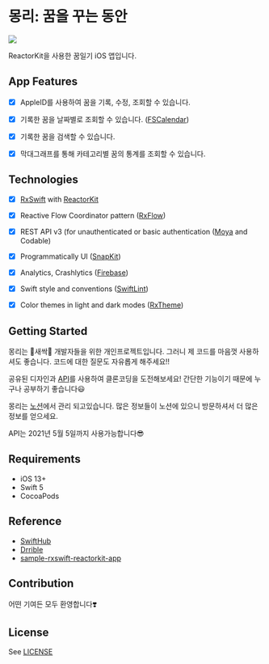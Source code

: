 
# 몽리: 꿈을 꾸는 동안

![](https://user-images.githubusercontent.com/45457678/70604680-66691680-1c3c-11ea-9956-d5d4afc98d18.png)

ReactorKit을 사용한 꿈일기 iOS 앱입니다.



## App Features

- [x] AppleID를 사용하여 꿈을 기록, 수정, 조회할 수 있습니다.
- [x] 기록한 꿈을 날짜별로 조회할 수 있습니다. ([FSCalendar](https://github.com/WenchaoD/FSCalendar))
- [x] 기록한 꿈을 검색할 수 있습니다.
- [x] 막대그래프를 통해 카테고리별 꿈의 통계를 조회할 수 있습니다.



## Technologies

- [x] [RxSwift](https://github.com/ReactiveX/RxSwift) with [ReactorKit](https://github.com/ReactorKit/ReactorKit)
- [x] Reactive Flow Coordinator pattern ([RxFlow](https://github.com/RxSwiftCommunity/RxFlow))
- [x] REST API v3 (for unauthenticated or basic authentication ([Moya](https://github.com/Moya/Moya) and Codable)
- [x] Programmatically UI ([SnapKit](https://github.com/SnapKit/SnapKit))
- [x] Analytics, Crashlytics ([Firebase](http://firebase.google.com))
- [x] Swift style and conventions ([SwiftLint](https://github.com/realm/SwiftLint))
- [x] Color themes in light and dark modes ([RxTheme](https://github.com/RxSwiftCommunity/RxTheme))



## Getting Started

몽리는 🌱새싹🌱 개발자들을 위한 개인프로젝트입니다. 그러니 제 코드를 마음껏 사용하셔도 좋습니다. 코드에 대한 질문도 자유롭게 해주세요!!

공유된 디자인과 [API](https://acone1128.gitbook.io/mongli-while-dreaming/)를 사용하여 클론코딩을 도전해보세요! 간단한 기능이기 때문에 누구나 공부하기 좋습니다😃 

몽리는 [노션](https://www.notion.so/mongli)에서 관리 되고있습니다. 많은 정보들이 노션에 있으니 방문하셔서 더 많은 정보를 얻으세요.

API는 2021년 5월 5일까지 사용가능합니다😎



## Requirements

- iOS 13+
- Swift 5
- CocoaPods



## Reference​

- [SwiftHub](https://github.com/khoren93/SwiftHub)
- [Drrible](https://github.com/devxoul/Drrrible)
- [sample-rxswift-reactorkit-app](https://github.com/ClintJang/sample-rxswift-reactorkit-app)



## Contribution

어떤 기여든 모두 환영합니다❣️



## License

See [LICENSE](https://github.com/DAEUN28/Mongli/blob/master/LICENSE)
